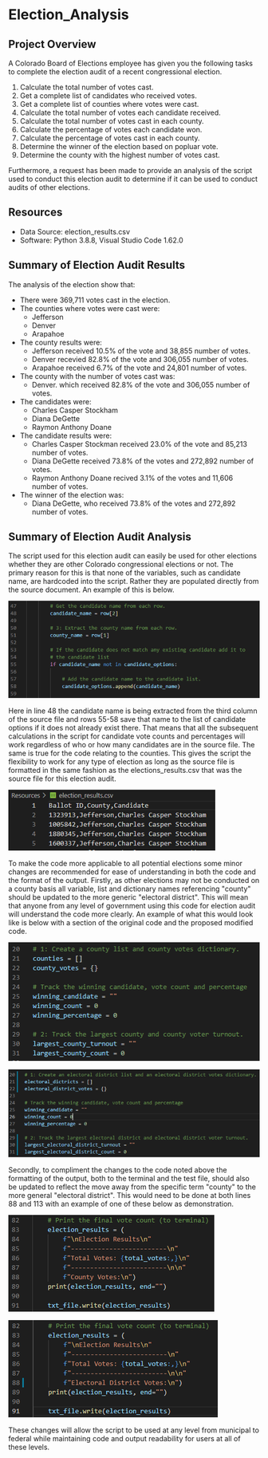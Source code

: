 # Election_Analysis

## Project Overview 
A Colorado Board of Elections employee has given you the following tasks to complete the election audit of a recent congressional election.

1. Calculate the total number of votes cast.
2. Get a complete list of candidates who received votes.
3. Get a complete list of counties where votes were cast.
4. Calculate the total number of votes each candidate received.
5. Calculate the total number of votes cast in each county.
6. Calculate the percentage of votes each candidate won.
7. Calculate the percentage of votes cast in each county.
8. Determine the winner of the election based on popluar vote.
9. Determine the county with the highest number of votes cast.

Furthermore, a request has been made to provide an analysis of the script used to conduct this election audit to determine if it can be used to conduct audits of other elections. 

## Resources
- Data Source: election_results.csv
- Software: Python 3.8.8, Visual Studio Code 1.62.0

## Summary of Election Audit Results
The analysis of the election show that:
 - There were 369,711 votes cast in the election.
 - The counties where votes were cast were:
    - Jefferson
    - Denver
    - Arapahoe
 - The county results were:
    - Jefferson received 10.5% of the vote and 38,855 number of votes.
    - Denver recevied 82.8% of the vote and 306,055 number of votes.
    - Arapahoe received 6.7% of the vote and 24,801 number of votes.
 - The county with the number of votes cast was:
    - Denver. which received 82.8% of the vote and 306,055 number of votes.
 - The candidates were:
    - Charles Casper Stockham
    - Diana DeGette
    - Raymon Anthony Doane
 - The candidate results were:
    - Charles Casper Stockman received 23.0% of the vote and 85,213 number of votes.
    - Diana DeGette received 73.8% of the votes and 272,892 number of votes.
    - Raymon Anthony Doane recived 3.1% of the votes and 11,606 number of votes.
 - The winner of the election was:
    - Diana DeGette, who received 73.8% of the votes and 272,892 number of votes.

## Summary of Election Audit Analysis
The script used for this election audit can easily be used for other elections whether they are other Colorado congressional elections or not. The primary reason for this is that none of the variables, such as candidate name, are hardcoded into the script. Rather they are populated directly from the source document. An example of this is below.

![Candidate Name Script](./Resources/candidate_name_script.png)

Here in line 48 the candidate name is being extracted from the third column of the source file and rows 55-58 save that name to the list of candidate options if it does not already exist there. That means that all the subsequent calculations in the script for candidate vote counts and percentages will work regardless of who or how many candidates are in the source file. The same is true for the code relating to the counties. This gives the script the flexibility to work for any type of election as long as the source file is formatted in the same fashion as the elections_results.csv that was the source file for this election audit.

![Election Results Source](./Resources/election_results_source.png)

To make the code more applicable to all potential elections some minor changes are recommended for ease of understanding in both the code and the format of the output. Firstly, as other elections may not be conducted on a county basis all variable, list and dictionary names referencing "county" should be updated to the more generic "electoral district". This will mean that anyone from any level of government using this code for election audit will understand the code more clearly. An example of what this would look like is below with a section of the original code and the proposed modified code. 

![County code](./Resources/county_code.png)

![Electoral Districts Proposed Code](./Resources/electoral_district_proposed_code.png)

Secondly, to compliment the changes to the code noted above the formatting of the output, both to the terminal and the test file, should also be updated to reflect the move away from the specific term "county" to the more general "electoral district". This would need to be done at both lines 88 and 113 with an example of one of these below as demonstration. 

![County Output](./Resources/county_output.png)

![Electoral District Proposed Output](./Resources/electoral_district_proposed_output.png)

These changes will allow the script to be used at any level from municipal to federal while maintaining code and output readability for users at all of these levels. 

